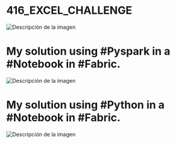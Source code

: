 # 416_EXCEL_CHALLENGE

![Descripción de la imagen](https://github.com/cristobalsalcedo90/BI_Challenges/blob/4c425ad3d4a63f76840d0d6d84a9b21e18932295/416_EXCEL_CHALLENGE/Problem.PNG)

# My solution using #Pyspark in a #Notebook in #Fabric.
![Descripción de la imagen](https://github.com/cristobalsalcedo90/BI_Challenges/blob/4c425ad3d4a63f76840d0d6d84a9b21e18932295/416_EXCEL_CHALLENGE/416_EXCEL_CHALLENGE%20PySpark.PNG)

# My solution using #Python in a #Notebook in #Fabric.
![Descripción de la imagen](https://github.com/cristobalsalcedo90/BI_Challenges/blob/4c425ad3d4a63f76840d0d6d84a9b21e18932295/416_EXCEL_CHALLENGE/416_EXCEL_CHALLENGE%20Python.PNG)